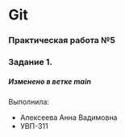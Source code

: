 # Git
### Практическая работа №5
### Задание 1.
##### Изменено в ветке main

Выполнила:
* Алексеева Анна Вадимовна
* УВП-311
